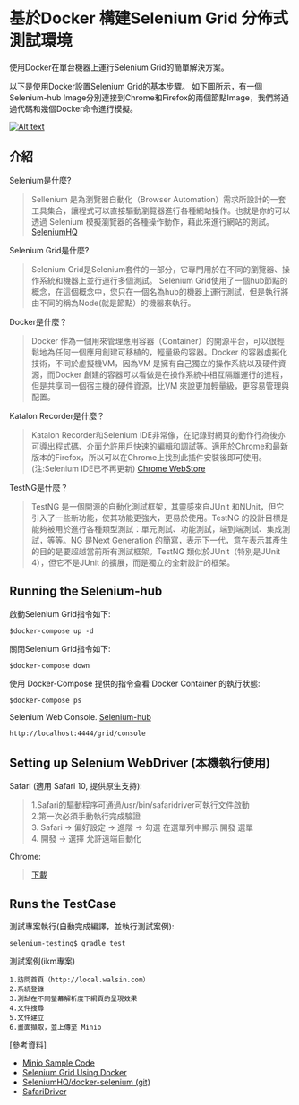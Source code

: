 
# 基於Docker 構建Selenium Grid 分佈式測試環境
使用Docker在單台機器上運行Selenium Grid的簡單解決方案。

以下是使用Docker設置Selenium Grid的基本步驟。 如下圖所示，有一個Selenium-hub Image分別連接到Chrome和Firefox的兩個節點Image，我們將通過代碼和幾個Docker命令進行模擬。

[![Alt text](https://i.imgur.com/74xc1W4.png)](https://i.imgur.com/74xc1W4.png)

####
## 介紹
Selenium是什麼?

> Sellenium 是為瀏覽器自動化（Browser Automation）需求所設計的一套工具集合，讓程式可以直接驅動瀏覽器進行各種網站操作。也就是你的可以透過 Selenium 模擬瀏覽器的各種操作動作，藉此來進行網站的測試。 [SeleniumHQ](https://www.seleniumhq.org/projects/remote-control/)

Selenium Grid是什麼?

> Selenium Grid是Selenium套件的一部分，它專門用於在不同的瀏覽器、操作系統和機器上並行運行多個測試。
Selenium Grid使用了一個hub節點的概念，在這個概念中，您只在一個名為hub的機器上運行測試，但是執行將由不同的稱為Node(就是節點）的機器來執行。


Docker是什麼？
> Docker 作為一個用來管理應用容器（Container）的開源平台，可以很輕鬆地為任何一個應用創建可移植的，輕量級的容器。Docker 的容器虛擬化技術，不同於虛擬機VM，因為VM 是擁有自己獨立的操作系統以及硬件資源，而Docker 創建的容器可以看做是在操作系統中相互隔離運行的進程，但是共享同一個宿主機的硬件資源，比VM 來說更加輕量級，更容易管理與配置。

Katalon Recorder是什麼？

> Katalon  Recorder和Selenium IDE非常像，在記錄對網頁的動作行為後亦可導出程式碼、介面允許用戶快速的編輯和調試等。適用於Chrome和最新版本的Firefox，所以可以在Chrome上找到此插件安裝後即可使用。(注:Selenium IDE已不再更新)	[Chrome WebStore](https://chrome.google.com/webstore/detail/katalon-recorder-selenium/ljdobmomdgdljniojadhoplhkpialdid)

TestNG是什麼？

> TestNG 是一個開源的自動化測試框架，其靈感來自JUnit 和NUnit，但它引入了一些新功能，使其功能更強大，更易於使用。TestNG 的設計目標是能夠被用於進行各種類型測試：單元測試、功能測試，端到端測試、集成測試，等等。NG 是Next Generation 的簡寫，表示下一代，意在表示其產生的目的是要超越當前所有測試框架。TestNG 類似於JUnit（特別是JUnit 4），但它不是JUnit 的擴展，而是獨立的全新設計的框架。

####
## Running the Selenium-hub
啟動Selenium Grid指令如下:

    $docker-compose up -d

關閉Selenium Grid指令如下:

    $docker-compose down

使用 Docker-Compose 提供的指令查看 Docker Container 的執行狀態:

    $docker-compose ps

Selenium Web Console. [Selenium-hub]( http://localhost:4444/grid/console)

    http://localhost:4444/grid/console      
####
## Setting up Selenium WebDriver (本機執行使用)

 Safari (適用 Safari 10, 提供原生支持):
> 1.Safari的驅動程序可通過/usr/bin/safaridriver可執行文件啟動  
> 2.第一次必須手動執行完成驗證  
> 3. Safari -> 偏好設定 -> 進階 -> 勾選 在選單列中顯示 開發 選單  
> 4. 開發 -> 選擇 允許遠端自動化

 Chrome:
> [下載]( https://sites.google.com/a/chromium.org/chromedriver/downloads)  

####
## Runs the TestCase
測試專案執行(自動完成編譯，並執行測試案例):

    selenium-testing$ gradle test

測試案例(ikm專案)

    1.訪問首頁（http://local.walsin.com）
    2.系統登錄
    3.測試在不同螢幕解析度下網頁的呈現效果
    4.文件搜尋
    5.文件建立
    6.畫面擷取，並上傳至 Minio

[參考資料]

-  [Minio Sample Code](https://docs.min.io/docs/java-client-quickstart-guide.html )
-  [Selenium Grid Using Docker](https://medium.com/@amartanwar93/selenium-grid-using-docker-ab66f15c657b )
-  [SeleniumHQ/docker-selenium (git)](https://github.com/SeleniumHQ/docker-selenium)
-  [SafariDriver]( https://webkit.org/blog/6900/webdriver-support-in-safari-10/)  
